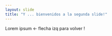 ```yaml
---
layout: slide
title: "Y ... bienvenidos a la segunda slide!"
---
```

Lorem ipsum
<- flecha izq para volver !

